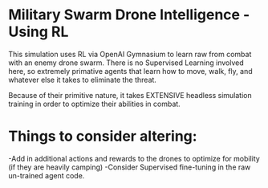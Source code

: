 # Military Swarm Drone Intelligence - Using RL

This simulation uses RL via OpenAI Gymnasium to learn raw from combat with an enemy drone swarm.  There is no Supervised Learning involved here, so extremely primative agents that learn how to move, walk, fly, and whatever else it takes to eliminate the threat.

Because of their primitive nature, it takes EXTENSIVE headless simulation training in order to optimize their abilities in combat.  

# Things to consider altering:

-Add in additional actions and rewards to the drones to optimize for mobility (if they are heavily camping)
-Consider Supervised fine-tuning in the raw un-trained agent code.
